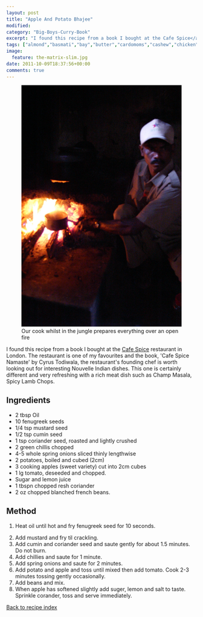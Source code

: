 ```yaml
---
layout: post
title: "Apple And Potato Bhajee"
modified:
category: "Big-Boys-Curry-Book"
excerpt: "I found this recipe from a book I bought at the Cafe Spice</a> restaurant in"
tags: ["almond","basmati","bay","butter","cardomoms","cashew","chicken","cinnamon","cloves","cumin","ghee","lamb","mace","nuts","pepper","rice","saffron","turmeric"]
image:
  feature: the-matrix-slim.jpg
date: 2011-10-09T18:37:56+00:00
comments: true
---
```


<figure>
	<a href="/images/bbcb/pict1712.jpg" alt="Simlipal Reserve, Orissa, India" title="Simlipal Reserve, Orissa, India &#169; Ashley Kitson 12/09/2011"><img src="/images/bbcb/pict1712.jpg"/></a>
	<figcaption>Our cook whilst in the jungle prepares everything over an open fire</figcaption>
</figure>

I found this recipe from a book I bought at the <a href="http://cafespice.co.uk/" title="Cafe Spice - London" target="_blank">Cafe Spice</a> restaurant in London. The restaurant is one of my favourites and the book, 'Cafe Spice Namaste' by Cyrus Todiwala</a>, the restaurant's founding chef is worth looking out for interesting Nouvelle Indian dishes. This one is certainly different and very refreshing with a rich meat dish such as Champ Masala, Spicy Lamb Chops.
        
## Ingredients
        
<ul><li>2 tbsp Oil</li><li>10 fenugreek seeds</li><li>1/4 tsp mustard seed</li><li>1/2 tsp cumin seed</li><li>1 tsp coriander seed, roasted and lightly  crushed</li><li>2 green chillis chopped</li><li>4-5 whole spring onions sliced thinly lengthwise</li><li>2 potatoes, boiled and cubed (2cm)</li><li>3 cooking apples (sweet variety) cut into 2cm cubes</li><li>1 lg tomato, deseeded and chopped.</li><li>Sugar and lemon juice</li><li>1 tbspn chopped resh coriander</li><li>2 oz chopped blanched french beans.</li></ul>
        
## Method

<ol><li><p>Heat oil until hot and fry fenugreek seed for 10 seconds.</li><li>Add mustard and fry til crackling.</li><li>Add cumin and coriander seed and saute gently for about 1.5 minutes. Do not burn.</li><li>Add chillies and saute for 1 minute.</li><li>Add spring onions and saute for 2 minutes.</li><li>Add potato and apple and toss until mixed then add tomato. Cook 2-3 minutes tossing gently occasionally.</li><li>Add beans and mix.</li><li>When apple has softened slightly add suger, lemon and salt to taste. Sprinkle corander, toss and serve immediately.</li></ol>   

<a href="/bbcb">Back to recipe index</a>      